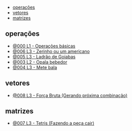 <!--TOC_BEGIN-->
- [operações](#operações)
- [vetores](#vetores)
- [matrizes](#matrizes)

<!--TOC_END-->


## operações

- [@000 L1 - Operações básicas](base/000/Readme.md#operações-l1---operações-básicas)  [](#operações)
- [@006 L3 - Zerinho ou um americano](base/006/Readme.md#operações-l3---zerinho-ou-um-americano)  [](#operações)
- [@005 L3 - Ladrão de Goiabas](base/005/Readme.md#operações-l3---ladrão-de-goiabas)  [](#operações)
- [@003 L2 - Opala bebedor](base/003/Readme.md#operações-l2---opala-bebedor)  [](#operações)
- [@004 L3 - Mete bala](base/004/Readme.md#operações-l3---mete-bala)  [](#operações)


## vetores
- [@008 L3 - Força Bruta (Gerando próxima combinação)](base/008/Readme.md#vetores-l3---força-bruta-gerando-próxima-combinação)  [](#vetores)


## matrizes
- [@007 L3 - Tetris (Fazendo a peça cair)](base/007/Readme.md#matrizes-l3---tetris-fazendo-a-peça-cair)  [](#matrizes)
